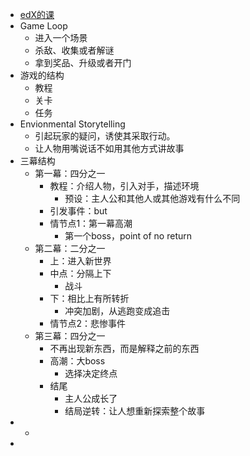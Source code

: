 - [edX的课](https://learning.edx.org/course/course-v1:UBCx+VGWR101+1T2021/home)
- Game Loop
	- 进入一个场景
	- 杀敌、收集或者解谜
	- 拿到奖品、升级或者开门
- 游戏的结构
	- 教程
	- 关卡
	- 任务
- Envionmental Storytelling
	- 引起玩家的疑问，诱使其采取行动。
	- 让人物用嘴说话不如用其他方式讲故事
- 三幕结构
	- 第一幕：四分之一
		- 教程：介绍人物，引入对手，描述环境
			- 预设：主人公和其他人或其他游戏有什么不同
		- 引发事件：but
		- 情节点1：第一幕高潮
			- 第一个boss，point of no return
	- 第二幕：二分之一
		- 上：进入新世界
		- 中点：分隔上下
			- 战斗
		- 下：相比上有所转折
			- 冲突加剧，从逃跑变成追击
		- 情节点2：悲惨事件
	- 第三幕：四分之一
		- 不再出现新东西，而是解释之前的东西
		- 高潮：大boss
			- 选择决定终点
		- 结尾
			- 主人公成长了
			- 结局逆转：让人想重新探索整个故事
-
	-
-